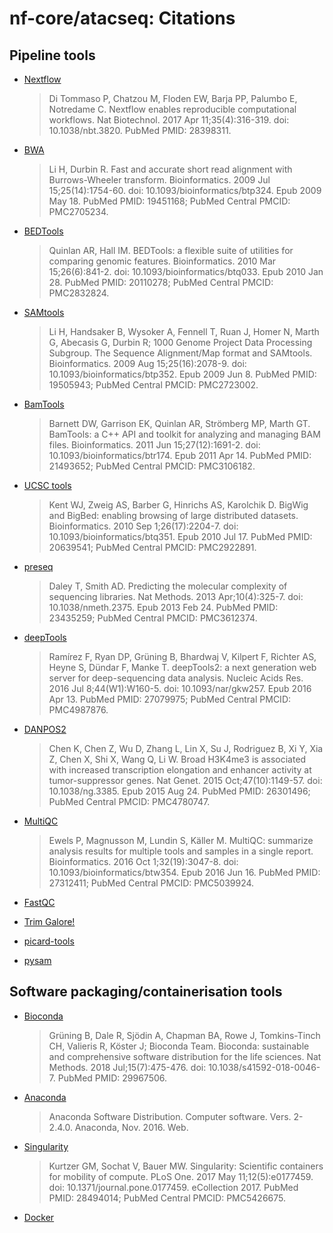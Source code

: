 # nf-core/atacseq: Citations

## Pipeline tools

* [Nextflow](https://www.ncbi.nlm.nih.gov/pubmed/28398311/)
  > Di Tommaso P, Chatzou M, Floden EW, Barja PP, Palumbo E, Notredame C. Nextflow enables reproducible computational workflows. Nat Biotechnol. 2017 Apr 11;35(4):316-319. doi: 10.1038/nbt.3820. PubMed PMID: 28398311.

* [BWA](https://www.ncbi.nlm.nih.gov/pubmed/19451168/)
  > Li H, Durbin R. Fast and accurate short read alignment with Burrows-Wheeler transform. Bioinformatics. 2009 Jul 15;25(14):1754-60. doi: 10.1093/bioinformatics/btp324. Epub 2009 May 18. PubMed PMID: 19451168; PubMed Central PMCID: PMC2705234.

* [BEDTools](https://www.ncbi.nlm.nih.gov/pubmed/20110278/)
  > Quinlan AR, Hall IM. BEDTools: a flexible suite of utilities for comparing genomic features. Bioinformatics. 2010 Mar 15;26(6):841-2. doi: 10.1093/bioinformatics/btq033. Epub 2010 Jan 28. PubMed PMID: 20110278; PubMed Central PMCID: PMC2832824.

* [SAMtools](https://www.ncbi.nlm.nih.gov/pubmed/19505943/)
  > Li H, Handsaker B, Wysoker A, Fennell T, Ruan J, Homer N, Marth G, Abecasis G, Durbin R; 1000 Genome Project Data Processing Subgroup. The Sequence Alignment/Map format and SAMtools. Bioinformatics. 2009 Aug 15;25(16):2078-9. doi: 10.1093/bioinformatics/btp352. Epub 2009 Jun 8. PubMed PMID: 19505943; PubMed Central PMCID: PMC2723002.

* [BamTools](https://www.ncbi.nlm.nih.gov/pubmed/21493652/)
  > Barnett DW, Garrison EK, Quinlan AR, Strömberg MP, Marth GT. BamTools: a C++ API and toolkit for analyzing and managing BAM files. Bioinformatics. 2011 Jun 15;27(12):1691-2. doi: 10.1093/bioinformatics/btr174. Epub 2011 Apr 14. PubMed PMID: 21493652; PubMed Central PMCID: PMC3106182.

* [UCSC tools](https://www.ncbi.nlm.nih.gov/pubmed/20639541/)
  > Kent WJ, Zweig AS, Barber G, Hinrichs AS, Karolchik D. BigWig and BigBed: enabling browsing of large distributed datasets. Bioinformatics. 2010 Sep 1;26(17):2204-7. doi: 10.1093/bioinformatics/btq351. Epub 2010 Jul 17. PubMed PMID: 20639541; PubMed Central PMCID: PMC2922891.

* [preseq](https://www.ncbi.nlm.nih.gov/pubmed/23435259/)
  > Daley T, Smith AD. Predicting the molecular complexity of sequencing libraries. Nat Methods. 2013 Apr;10(4):325-7. doi: 10.1038/nmeth.2375. Epub 2013 Feb 24. PubMed PMID: 23435259; PubMed Central PMCID: PMC3612374.

* [deepTools](https://www.ncbi.nlm.nih.gov/pubmed/27079975/)
  > Ramírez F, Ryan DP, Grüning B, Bhardwaj V, Kilpert F, Richter AS, Heyne S, Dündar F, Manke T. deepTools2: a next generation web server for deep-sequencing data analysis. Nucleic Acids Res. 2016 Jul 8;44(W1):W160-5. doi: 10.1093/nar/gkw257. Epub 2016 Apr 13. PubMed PMID: 27079975; PubMed Central PMCID: PMC4987876.

* [DANPOS2](https://www.ncbi.nlm.nih.gov/pubmed/26301496/)
  > Chen K, Chen Z, Wu D, Zhang L, Lin X, Su J, Rodriguez B, Xi Y, Xia Z, Chen X, Shi X, Wang Q, Li W. Broad H3K4me3 is associated with increased transcription elongation and enhancer activity at tumor-suppressor genes. Nat Genet. 2015 Oct;47(10):1149-57. doi: 10.1038/ng.3385. Epub 2015 Aug 24. PubMed PMID: 26301496; PubMed Central PMCID: PMC4780747.

* [MultiQC](https://www.ncbi.nlm.nih.gov/pubmed/27312411/)
  > Ewels P, Magnusson M, Lundin S, Käller M. MultiQC: summarize analysis results for multiple tools and samples in a single report. Bioinformatics. 2016 Oct 1;32(19):3047-8. doi: 10.1093/bioinformatics/btw354. Epub 2016 Jun 16. PubMed PMID: 27312411; PubMed Central PMCID: PMC5039924.

* [FastQC](https://www.bioinformatics.babraham.ac.uk/projects/fastqc/)

* [Trim Galore!](https://www.bioinformatics.babraham.ac.uk/projects/trim_galore/)

* [picard-tools](http://broadinstitute.github.io/picard)

* [pysam](https://github.com/pysam-developers/pysam)

## Software packaging/containerisation tools

* [Bioconda](https://www.ncbi.nlm.nih.gov/pubmed/29967506/)
  > Grüning B, Dale R, Sjödin A, Chapman BA, Rowe J, Tomkins-Tinch CH, Valieris R, Köster J; Bioconda Team. Bioconda: sustainable and comprehensive software distribution for the life sciences. Nat Methods. 2018 Jul;15(7):475-476. doi: 10.1038/s41592-018-0046-7. PubMed PMID: 29967506.

* [Anaconda](https://anaconda.com)
  > Anaconda Software Distribution. Computer software. Vers. 2-2.4.0. Anaconda, Nov. 2016. Web.

* [Singularity](https://www.ncbi.nlm.nih.gov/pubmed/28494014/)
  > Kurtzer GM, Sochat V, Bauer MW. Singularity: Scientific containers for mobility of compute. PLoS One. 2017 May 11;12(5):e0177459. doi: 10.1371/journal.pone.0177459. eCollection 2017. PubMed PMID: 28494014; PubMed Central PMCID: PMC5426675.

* [Docker](https://www.docker.com/)
